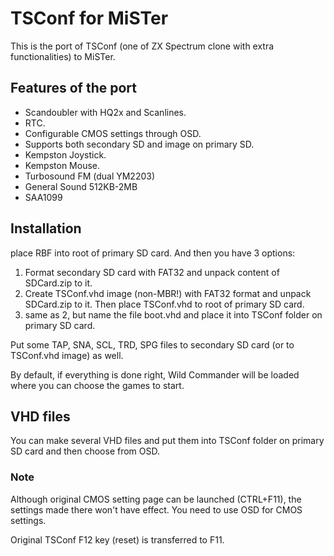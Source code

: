 # TSConf for MiSTer
This is the port of TSConf (one of ZX Spectrum clone with extra functionalities) to MiSTer.

## Features of the port
* Scandoubler with HQ2x and Scanlines.
* RTC.
* Configurable CMOS settings through OSD.
* Supports both secondary SD and image on primary SD.
* Kempston Joystick.
* Kempston Mouse.
* Turbosound FM (dual YM2203)
* General Sound 512KB-2MB
* SAA1099

## Installation
place RBF into root of primary SD card. And then you have 3 options:
1) Format secondary SD card with FAT32 and unpack content of SDCard.zip to it.
2) Create TSConf.vhd image (non-MBR!) with FAT32 format and unpack SDCard.zip to it. Then place TSConf.vhd to root of primary SD card.
3) same as 2, but name the file boot.vhd and place it into TSConf folder on primary SD card.

Put some TAP, SNA, SCL, TRD, SPG files to secondary SD card (or to TSConf.vhd image) as well.

By default, if everything is done right, Wild Commander will be loaded where you can choose the games to start.

## VHD files
You can make several VHD files and put them into TSConf folder on primary SD card and then choose from OSD.

### Note
Although original CMOS setting page can be launched (CTRL+F11), the settings made there won't have effect. You need to use OSD for CMOS settings.

Original TSConf F12 key (reset) is transferred to F11.
